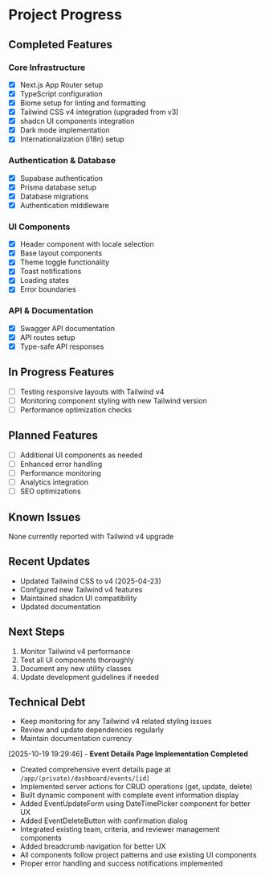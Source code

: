 # Project Progress

## Completed Features

### Core Infrastructure
- [x] Next.js App Router setup
- [x] TypeScript configuration
- [x] Biome setup for linting and formatting
- [x] Tailwind CSS v4 integration (upgraded from v3)
- [x] shadcn UI components integration
- [x] Dark mode implementation
- [x] Internationalization (i18n) setup

### Authentication & Database
- [x] Supabase authentication
- [x] Prisma database setup
- [x] Database migrations
- [x] Authentication middleware

### UI Components
- [x] Header component with locale selection
- [x] Base layout components
- [x] Theme toggle functionality
- [x] Toast notifications
- [x] Loading states
- [x] Error boundaries

### API & Documentation
- [x] Swagger API documentation
- [x] API routes setup
- [x] Type-safe API responses

## In Progress Features
- [ ] Testing responsive layouts with Tailwind v4
- [ ] Monitoring component styling with new Tailwind version
- [ ] Performance optimization checks

## Planned Features
- [ ] Additional UI components as needed
- [ ] Enhanced error handling
- [ ] Performance monitoring
- [ ] Analytics integration
- [ ] SEO optimizations

## Known Issues
None currently reported with Tailwind v4 upgrade

## Recent Updates
- Updated Tailwind CSS to v4 (2025-04-23)
- Configured new Tailwind v4 features
- Maintained shadcn UI compatibility
- Updated documentation

## Next Steps
1. Monitor Tailwind v4 performance
2. Test all UI components thoroughly
3. Document any new utility classes
4. Update development guidelines if needed

## Technical Debt
- Keep monitoring for any Tailwind v4 related styling issues
- Review and update dependencies regularly
- Maintain documentation currency

[2025-10-19 19:29:46] - **Event Details Page Implementation Completed**
- Created comprehensive event details page at `/app/(private)/dashboard/events/[id]`
- Implemented server actions for CRUD operations (get, update, delete)
- Built dynamic component with complete event information display
- Added EventUpdateForm using DateTimePicker component for better UX
- Added EventDeleteButton with confirmation dialog
- Integrated existing team, criteria, and reviewer management components
- Added breadcrumb navigation for better UX
- All components follow project patterns and use existing UI components
- Proper error handling and success notifications implemented